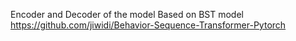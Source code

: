 Encoder and Decoder of the model
Based on BST model https://github.com/jiwidi/Behavior-Sequence-Transformer-Pytorch
